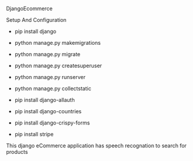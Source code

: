 DjangoEcommerce

Setup And Configuration

- pip install django
- python manage.py makemigrations
- python manage.py migrate
- python manage.py createsuperuser
- python manage.py runserver
- python manage.py collectstatic


- pip install django-allauth
- pip install django-countries
- pip install django-crispy-forms
- pip install stripe


This django eCommerce application has speech recognation to search for products

